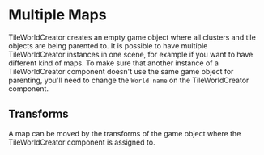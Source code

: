 # Multiple Maps

TileWorldCreator creates an empty game object where all clusters and tile objects are being parented to.
It is possible to have multiple TileWorldCreator instances in one scene, for example if you want to have different kind of maps.
To make sure that another instance of a TileWorldCreator component doesn't use the same game object for parenting, you'll need
to change the `World name` on the TileWorldCreator component. 

## Transforms

A map can be moved by the transforms of the game object where the TileWorldCreator component is assigned to.
